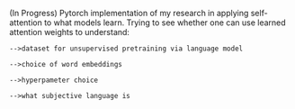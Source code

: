 (In Progress) Pytorch implementation of my research in applying self-attention to what models learn. Trying to see whether one 
can use learned attention weights to understand:

    -->dataset for unsupervised pretraining via language model

    -->choice of word embeddings

    -->hyperpameter choice

    -->what subjective language is
